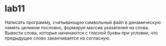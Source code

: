 # lab11
Написать программу, считывающую символьный файл в динамическую память целиком пословно, формируя массив указателей на слова. Вывести слова, которые начинаются с гласной буквы при условии, что предыдущее слово заканчивается на согласную.
